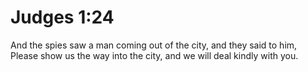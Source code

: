 # Judges 1:24

And the spies saw a man coming out of the city, and they said to him, Please show us the way into the city, and we will deal kindly with you.

